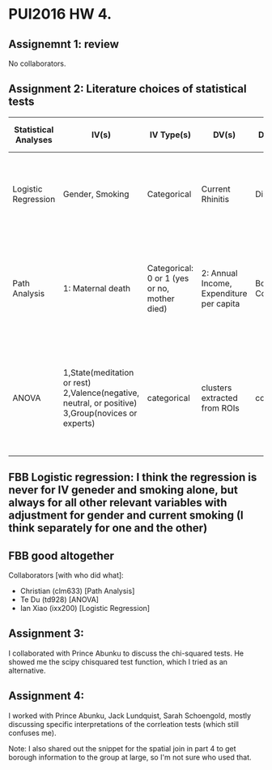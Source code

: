 # PUI2016 HW 4.

## Assignemnt 1: review
No collaborators.

## Assignment 2: Literature choices of statistical tests

|Statistical Analyses | IV(s) | IV Type(s) | DV(s) | DV Type(s)| Control Var | Control Var Type | Question to be Answered | H0 | alpha | Link |
|-----------------------|-------|------------|-------|-----------|-------------|------------------|-------------------------|----|-------|--------|
|Logistic Regression | Gender, Smoking| Categorical | Current Rhinitis | Dichotomous | Not Applicatble to Logistic Regression | N.A. | Do gender and smoking have an impact on rhinitis infection? | there is no correlation between current rhinitis, gender, and smoking | 0.05 | http://journals.plos.org/plosone/article?id=10.1371/journal.pone.0094731#pone-0094731-t006|
|Path Analysis|1: Maternal death|Categorical: 0 or 1 (yes or no, mother died)|2: Annual Income, Expenditure per capita|Both Continuous|Control for mother's age, baseline income, baseline expenditure (source: fig. 4)|Age: ordinal. Baselines: continuous.|Does maternal death increase poverty? (source: conclusion)|Maternal death has no or positive increase on income and expenditure over a 12-month timespan.|10%, 5%, and 1% examined (see fig. 5), but nothing set in advance|[link](http://journals.plos.org/plosone/article?id=10.1371/journal.pone.0134756)|
| ANOVA  | 1,State(meditation or rest) 2,Valence(negative, neutral, or positive) 3,Group(novices or experts)     | categorical | clusters extracted from ROIs | continuous | NA | NA | whether the brain activities levels are different signficantly across the State, Valence and Group | the brain activities level (the clusters volumes) are the same with varying State, Valence, and Group | alpha = 0.05| http://journals.plos.org/plosone/article?id=10.1371/journal.pone.0001897|


## FBB Logistic regression: I think the regression is never for IV geneder and smoking alone, but always for all other relevant variables with adjustment for gender and current smoking (I think separately for one and the other)

## FBB good altogether

Collaborators [with who did what]:
- Christian (clm633) [Path Analysis]
- Te Du (td928) [ANOVA]
- Ian Xiao (ixx200) [Logistic Regression]

## Assignment 3: 
I collaborated with Prince Abunku to discuss the chi-squared tests. He showed me the scipy chisquared test function, which I tried as an alternative.

## Assignment 4:
I worked with Prince Abunku, Jack Lundquist, Sarah Schoengold, mostly discussing specific interpretations of the corrleation tests (which still confuses me). 

Note: I also shared out the snippet for the spatial join in part 4 to get borough information to the group at large, so I'm not sure who used that. 
